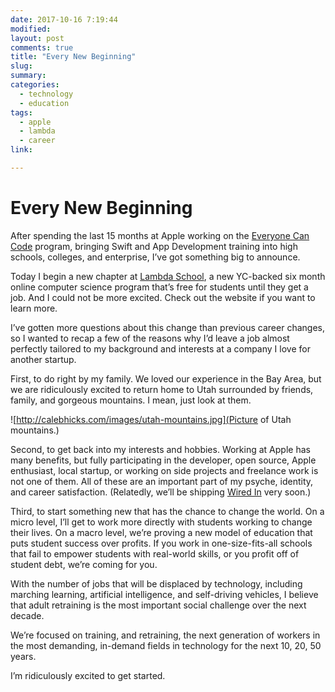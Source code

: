```yaml
---
date: 2017-10-16 7:19:44
modified:
layout: post
comments: true
title: "Every New Beginning"
slug:
summary:
categories:
  - technology
  - education
tags: 
  - apple
  - lambda
  - career
link: 

---
```


# Every New Beginning

After spending the last 15 months at Apple working on the [Everyone Can Code](https://apple.com/) program, bringing Swift and App Development training into high schools, colleges, and enterprise, I’ve got something big to announce.

Today I begin a new chapter at [Lambda School](https://lambdaschool.com), a new YC-backed six month online computer science program that’s free for students until they get a job. And I could not be more excited. Check out the website if you want to learn more.

I’ve gotten more questions about this change than previous career changes, so I wanted to recap a few of the reasons why I’d leave a job almost perfectly tailored to my background and interests at a company I love for another startup.

First, to do right by my family. We loved our experience in the Bay Area, but we are ridiculously excited to return home to Utah surrounded by friends, family, and gorgeous mountains. I mean, just look at them. 

![http://calebhicks.com/images/utah-mountains.jpg](Picture of Utah mountains.)

Second, to get back into my interests and hobbies. Working at Apple has many benefits, but fully participating in the developer, open source, Apple enthusiast, local startup, or working on side projects and freelance work is not one of them. All of these are an important part of my psyche, identity, and career satisfaction. (Relatedly, we’ll be shipping [Wired In](https://wearewired.in) very soon.)

Third, to start something new that has the chance to change the world. On a micro level, I’ll get to work more directly with students working to change their lives. On a macro level, we’re proving a new model of education that puts student success over profits. If you work in one-size-fits-all schools that fail to empower students with real-world skills, or you profit off of student debt, we’re coming for you.

With the number of jobs that will be displaced by technology, including marching learning, artificial intelligence, and self-driving vehicles, I believe that adult retraining is the most important social challenge over the next decade.

We’re focused on training, and retraining, the next generation of workers in the most demanding, in-demand fields in technology for the next 10, 20, 50 years.

I’m ridiculously excited to get started. 
